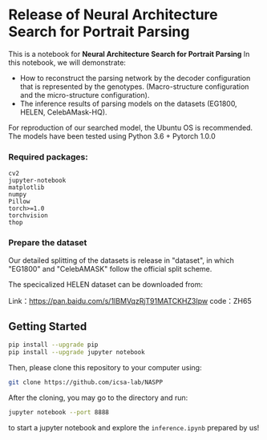 #  Release of **Neural Architecture Search for Portrait Parsing**

This is a notebook for **Neural Architecture Search for Portrait Parsing**
In this notebook, we will demonstrate:

- How to reconstruct the parsing network by the decoder configuration that is represented by the genotypes. (Macro-structure configuration and the micro-structure configuration).
- The inference results of parsing models on the datasets (EG1800, HELEN, CelebAMask-HQ).

For reproduction of our searched model, the Ubuntu OS is recommended. The models have been tested using Python 3.6 +  Pytorch 1.0.0

### Required packages:

```
cv2
jupyter-notebook
matplotlib
numpy
Pillow
torch>=1.0
torchvision
thop
```

### Prepare the dataset

Our detailed splitting of  the datasets is release in "dataset", in which "EG1800" and "CelebAMASK" follow the official split scheme.

The specicalized HELEN dataset can be downloaded from:

Link：https://pan.baidu.com/s/1IBMVqzRjT91MATCKHZ3Ipw 
code：ZH65

## Getting Started

```bash
pip install --upgrade pip
pip install --upgrade jupyter notebook
```

Then, please clone this repository to your computer using:

```bash
git clone https://github.com/icsa-lab/NASPP
```

After the cloning, you may go to the directory and run:

```bash
jupyter notebook --port 8888
```

to start a jupyter notebook and explore the  `inference.ipynb` prepared by us!